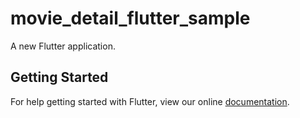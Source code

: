 # movie_detail_flutter_sample

A new Flutter application.

## Getting Started

For help getting started with Flutter, view our online
[documentation](https://flutter.io/).
